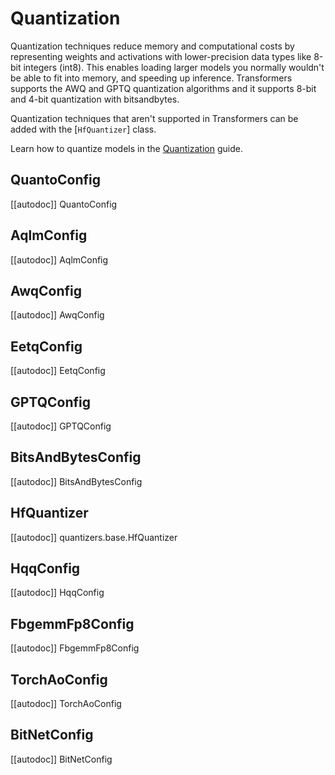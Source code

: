<!--Copyright 2023 The HuggingFace Team. All rights reserved.

Licensed under the Apache License, Version 2.0 (the "License"); you may not use this file except in compliance with
the License. You may obtain a copy of the License at

http://www.apache.org/licenses/LICENSE-2.0

Unless required by applicable law or agreed to in writing, software distributed under the License is distributed on
an "AS IS" BASIS, WITHOUT WARRANTIES OR CONDITIONS OF ANY KIND, either express or implied. See the License for the
specific language governing permissions and limitations under the License.

⚠️ Note that this file is in Markdown but contain specific syntax for our doc-builder (similar to MDX) that may not be
rendered properly in your Markdown viewer.

-->

# Quantization

Quantization techniques reduce memory and computational costs by representing weights and activations with lower-precision data types like 8-bit integers (int8). This enables loading larger models you normally wouldn't be able to fit into memory, and speeding up inference. Transformers supports the AWQ and GPTQ quantization algorithms and it supports 8-bit and 4-bit quantization with bitsandbytes.

Quantization techniques that aren't supported in Transformers can be added with the [`HfQuantizer`] class.

<Tip>

Learn how to quantize models in the [Quantization](../quantization) guide.

</Tip>

## QuantoConfig

[[autodoc]] QuantoConfig

## AqlmConfig

[[autodoc]] AqlmConfig

## AwqConfig

[[autodoc]] AwqConfig

## EetqConfig
[[autodoc]] EetqConfig

## GPTQConfig

[[autodoc]] GPTQConfig

## BitsAndBytesConfig

[[autodoc]] BitsAndBytesConfig

## HfQuantizer

[[autodoc]] quantizers.base.HfQuantizer

## HqqConfig

[[autodoc]] HqqConfig

## FbgemmFp8Config

[[autodoc]] FbgemmFp8Config

## TorchAoConfig

[[autodoc]] TorchAoConfig

## BitNetConfig

[[autodoc]] BitNetConfig

